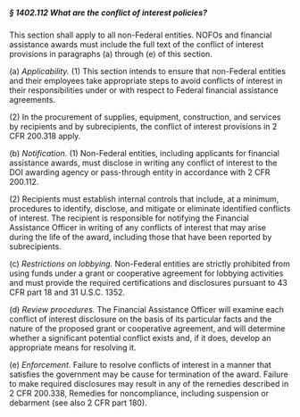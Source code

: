 ##### § 1402.112 What are the conflict of interest policies? #####

This section shall apply to all non-Federal entities. NOFOs and financial assistance awards must include the full text of the conflict of interest provisions in paragraphs (a) through (e) of this section.

(a) *Applicability.* (1) This section intends to ensure that non-Federal entities and their employees take appropriate steps to avoid conflicts of interest in their responsibilities under or with respect to Federal financial assistance agreements.

(2) In the procurement of supplies, equipment, construction, and services by recipients and by subrecipients, the conflict of interest provisions in 2 CFR 200.318 apply.

(b) *Notification.* (1) Non-Federal entities, including applicants for financial assistance awards, must disclose in writing any conflict of interest to the DOI awarding agency or pass-through entity in accordance with 2 CFR 200.112.

(2) Recipients must establish internal controls that include, at a minimum, procedures to identify, disclose, and mitigate or eliminate identified conflicts of interest. The recipient is responsible for notifying the Financial Assistance Officer in writing of any conflicts of interest that may arise during the life of the award, including those that have been reported by subrecipients.

(c) *Restrictions on lobbying.* Non-Federal entities are strictly prohibited from using funds under a grant or cooperative agreement for lobbying activities and must provide the required certifications and disclosures pursuant to 43 CFR part 18 and 31 U.S.C. 1352.

(d) *Review procedures.* The Financial Assistance Officer will examine each conflict of interest disclosure on the basis of its particular facts and the nature of the proposed grant or cooperative agreement, and will determine whether a significant potential conflict exists and, if it does, develop an appropriate means for resolving it.

(e) *Enforcement.* Failure to resolve conflicts of interest in a manner that satisfies the government may be cause for termination of the award. Failure to make required disclosures may result in any of the remedies described in 2 CFR 200.338, Remedies for noncompliance, including suspension or debarment (see also 2 CFR part 180).